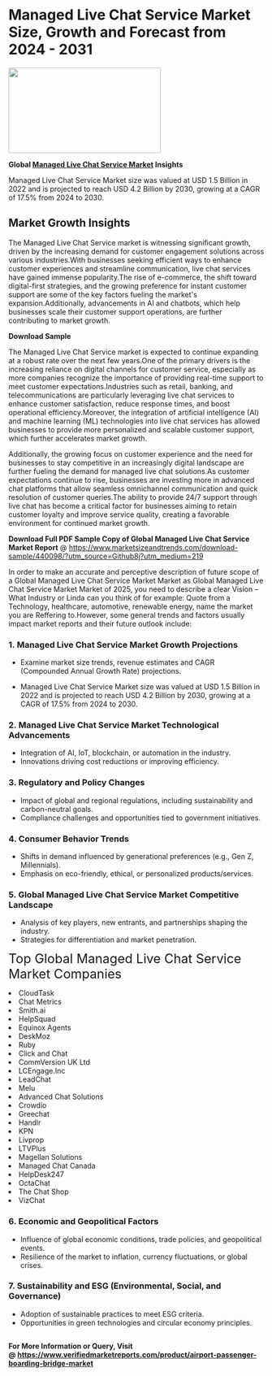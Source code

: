 <H1>Managed Live Chat Service Market Size, Growth and Forecast from 2024 - 2031</H1><img class="aligncenter size-medium wp-image-584254" src="https://thirdeyenews.in/wp-content/uploads/2024/09/Global-Market-Research-300x168.jpeg" alt="" width="300" height="168" /><p><strong>Global&nbsp;<a href="https://www.marketsizeandtrends.com/download-sample/440098/?utm_source=Github8j?utm_medium=219">Managed Live Chat Service Market</a> Insights</strong></p><p>Managed Live Chat Service Market size was valued at USD 1.5 Billion in 2022 and is projected to reach USD 4.2 Billion by 2030, growing at a CAGR of 17.5% from 2024 to 2030.</p><p><h2>Market Growth Insights</h2> <p>The Managed Live Chat Service market is witnessing significant growth, driven by the increasing demand for customer engagement solutions across various industries.With businesses seeking efficient ways to enhance customer experiences and streamline communication, live chat services have gained immense popularity.The rise of e-commerce, the shift toward digital-first strategies, and the growing preference for instant customer support are some of the key factors fueling the market's expansion.Additionally, advancements in AI and chatbots, which help businesses scale their customer support operations, are further contributing to market growth.</p> <p><strong>Download Sample</strong></p> <p>The Managed Live Chat Service market is expected to continue expanding at a robust rate over the next few years.One of the primary drivers is the increasing reliance on digital channels for customer service, especially as more companies recognize the importance of providing real-time support to meet customer expectations.Industries such as retail, banking, and telecommunications are particularly leveraging live chat services to enhance customer satisfaction, reduce response times, and boost operational efficiency.Moreover, the integration of artificial intelligence (AI) and machine learning (ML) technologies into live chat services has allowed businesses to provide more personalized and scalable customer support, which further accelerates market growth.</p> <p>Additionally, the growing focus on customer experience and the need for businesses to stay competitive in an increasingly digital landscape are further fueling the demand for managed live chat solutions.As customer expectations continue to rise, businesses are investing more in advanced chat platforms that allow seamless omnichannel communication and quick resolution of customer queries.The ability to provide 24/7 support through live chat has become a critical factor for businesses aiming to retain customer loyalty and improve service quality, creating a favorable environment for continued market growth.</p> <p><span class=""><strong>Download Full PDF Sample Copy of Global Managed Live Chat Service Market Report</strong> @ <a href="https://www.marketsizeandtrends.com/download-sample/440098/?utm_source=Github8j?utm_medium=219" target="_blank">https://www.marketsizeandtrends.com/download-sample/440098/?utm_source=Github8j?utm_medium=219</a></span></p><p>In order to make an accurate and perceptive description of future scope of a Global&nbsp;Managed Live Chat Service Market Market as Global&nbsp;Managed Live Chat Service Market Market of 2025, you need to describe a clear Vision &ndash; What Industry or Linda can you think of for example: Quote from a Technology, healthcare, automotive, renewable energy, name the market you are Reffering to.However, some general trends and factors usually impact market reports and their future outlook include:</p><h3>1.&nbsp;<strong>Managed Live Chat Service Market Growth Projections</strong></h3><ul><li>Examine market size trends, revenue estimates and CAGR (Compounded Annual Growth Rate) projections.</li><li><p>Managed Live Chat Service Market size was valued at USD 1.5 Billion in 2022 and is projected to reach USD 4.2 Billion by 2030, growing at a CAGR of 17.5% from 2024 to 2030.</p></li></ul><h3>2.&nbsp;<strong>Managed Live Chat Service Market Technological Advancements</strong></h3><ul><li>Integration of AI, IoT, blockchain, or automation in the industry.</li><li>Innovations driving cost reductions or improving efficiency.</li></ul><h3>3.&nbsp;<strong>Regulatory and Policy Changes</strong></h3><ul><li>Impact of global and regional regulations, including sustainability and carbon-neutral goals.</li><li>Compliance challenges and opportunities tied to government initiatives.</li></ul><h3>4.&nbsp;<strong>Consumer Behavior Trends</strong></h3><ul><li>Shifts in demand influenced by generational preferences (e.g., Gen Z, Millennials).</li><li>Emphasis on eco-friendly, ethical, or personalized products/services.</li></ul><h3>5.&nbsp;<strong>Global Managed Live Chat Service Market Competitive Landscape</strong></h3><ul><li>Analysis of key players, new entrants, and partnerships shaping the industry.</li><li>Strategies for differentiation and market penetration.</li></ul><p data-pm-slice="1 1 []"><span style="color: inherit; font-family: inherit; font-size: 25px;">Top Global Managed Live Chat Service Market Companies</span></p><div class="" data-test-id=""><p><li>CloudTask</li><li> Chat Metrics</li><li> Smith.ai</li><li> HelpSquad</li><li> Equinox Agents</li><li> DeskMoz</li><li> Ruby</li><li> Click and Chat</li><li> CommVersion UK Ltd</li><li> LCEngage.Inc</li><li> LeadChat</li><li> Melu</li><li> Advanced Chat Solutions</li><li> Crowdio</li><li> Greechat</li><li> Handlr</li><li> KPN</li><li> Livprop</li><li> LTVPlus</li><li> Magellan Solutions</li><li> Managed Chat Canada</li><li> HelpDesk247</li><li> OctaChat</li><li> The Chat Shop</li><li> VizChat</li></p></div><h3>6.&nbsp;<strong>Economic and Geopolitical Factors</strong></h3><ul><li>Influence of global economic conditions, trade policies, and geopolitical events.</li><li>Resilience of the market to inflation, currency fluctuations, or global crises.</li></ul><h3>7.&nbsp;<strong>Sustainability and ESG (Environmental, Social, and Governance)</strong></h3><ul><li>Adoption of sustainable practices to meet ESG criteria.</li><li>Opportunities in green technologies and circular economy principles.</li></ul><h2><strong style="font-size: 14px;">For More Information or Query, Visit @&nbsp;</strong><a style="background-color: #ffffff; font-size: 14px;" href="https://www.marketsizeandtrends.com/report/managed-live-chat-service-market/" target="_blank">https://www.verifiedmarketreports.com/product/airport-passenger-boarding-bridge-market</a></h2>
